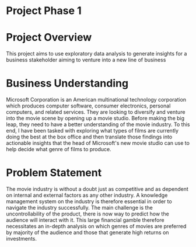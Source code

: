 # Project Phase 1
# Project Overview
This project aims to use exploratory data analysis to generate insights for a business stakeholder aiming to venture into a new line of business
# Business Understanding
Microsoft Corporation is an American multinational technology corporation which produces computer software, consumer electronics, personal computers, and related services. They are looking to diversify and venture into the movie scene by opening up a movie studio. Before making the big leap, they need to have a better understanding of the movie industry. To this end, I have been tasked with exploring what types of films are currently doing the best at the box office and then translate those findings into actionable insights that the head of Microsoft's new movie studio can use to help decide what genre of films to produce.
# Problem Statement
The movie industry is without a doubt just as competitive and as dependent on internal and external factors as any other industry. A knowledge management system on the industry is therefore essential in order to navigate the industry successfully. The main challenge is the uncontrollability of the product, there is now way to predict how the audience will interact with it. This large financial gamble therefore necessitates an in-depth analysis on which genres of movies are preferred by majority of the audience and those that generate high returns on investments.
